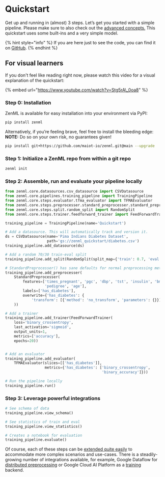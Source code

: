# Quickstart
Get up and running in (almost) 3 steps.
Let’s get you started with a simple pipeline. Please make sure to also check out the [advanced concepts.](core-concepts.md) This quickstart uses some built-ins and a very simple model.

{% hint style="info" %}
If you are here just to see the code, you can find it on [GitHub](https://github.com/maiot-io/zenml#quickstart).
{% endhint %}

## **For visual learners**

If you don't feel like reading right now, please watch this video for a visual explanation of the quickstart:

{% embed url="https://www.youtube.com/watch?v=Stg5rA\_0oa8" %}

### **Step 0: Installation**

ZenML is available for easy installation into your environment via PyPI:

```bash
pip install zenml
```

Alternatively, if you’re feeling brave, feel free to install the bleeding edge: **NOTE:** Do so on your own risk, no guarantees given!

```bash
pip install git+https://github.com/maiot-io/zenml.git@main --upgrade
```

### Step 1: Initialize a ZenML repo from within a git repo

```python
zenml init
```

### **Step 2: Assemble, run and evaluate your pipeline locally**

```python
from zenml.core.datasources.csv_datasource import CSVDatasource
from zenml.core.pipelines.training_pipeline import TrainingPipeline
from zenml.core.steps.evaluator.tfma_evaluator import TFMAEvaluator
from zenml.core.steps.preprocesser.standard_preprocesser.standard_preprocesser import StandardPreprocesser
from zenml.core.steps.split.random_split import RandomSplit
from zenml.core.steps.trainer.feedforward_trainer import FeedForwardTrainer

training_pipeline = TrainingPipeline(name='Quickstart')

# Add a datasource. This will automatically track and version it.
ds = CSVDatasource(name='Pima Indians Diabetes Dataset', 
                   path='gs://zenml_quickstart/diabetes.csv')
training_pipeline.add_datasource(ds)

# Add a random 70/30 train-eval split
training_pipeline.add_split(RandomSplit(split_map={'train': 0.7, 'eval': 0.3}))

# StandardPreprocesser() has sane defaults for normal preprocessing methods
training_pipeline.add_preprocesser(
    StandardPreprocesser(
        features=['times_pregnant', 'pgc', 'dbp', 'tst', 'insulin', 'bmi',
                  'pedigree', 'age'],
        labels=['has_diabetes'],
        overwrite={'has_diabetes': {
            'transform': [{'method': 'no_transform', 'parameters': {}}]}}
    ))

# Add a trainer
training_pipeline.add_trainer(FeedForwardTrainer(
    loss='binary_crossentropy',
    last_activation='sigmoid',
    output_units=1,
    metrics=['accuracy'],
    epochs=20))


# Add an evaluator
training_pipeline.add_evaluator(
    TFMAEvaluator(slices=[['has_diabetes']],
                  metrics={'has_diabetes': ['binary_crossentropy',
                                            'binary_accuracy']}))

# Run the pipeline locally
training_pipeline.run()
```

### **Step 3: Leverage powerful integrations**

```python
# See schema of data
training_pipeline.view_schema()

# See statistics of train and eval
training_pipeline.view_statistics()

# Creates a notebook for evaluation
training_pipeline.evaluate()
```

Of course, each of these steps can be [extended quite easily](../steps/creating-custom-steps.md) to accommodate more complex scenarios and use-cases. There is a steadily-growing number of integrations available, for example, Google Dataflow for [distributed preprocessing](https://github.com/maiot-io/zenml/tree/staging#...) or Google Cloud AI Platform as a [training](https://github.com/maiot-io/zenml/tree/staging#...)  backend.

